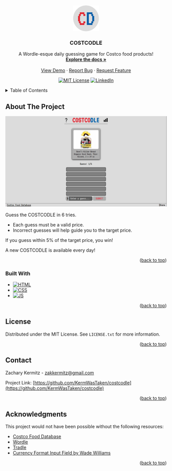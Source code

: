 <a name="readme-top"></a>

<!-- PROJECT LOGO -->
<br />
<div align="center">
  <a href="https://costcodle.com">
    <img src="assets/CD.png" alt="Logo" width="80" height="80">
  </a>

<h3 align="center">COSTCODLE</h3>

  <p align="center">
    A Wordle-esque daily guessing game for Costco food products!
    <br />
    <a href="https://github.com/KermWasTaken/costcodle"><strong>Explore the docs »</strong></a>
    <br />
    <br />
    <a href="https://costcodle.com">View Demo</a>
    ·
    <a href="https://github.com/KermWasTaken/costcodle/issues">Report Bug</a>
    ·
    <a href="https://github.com/KermWasTaken/costcodle/issues">Request Feature</a>
  </p>
  
[![MIT License][license-shield]][license-url]
[![LinkedIn][linkedin-shield]][linkedin-url]

</div>

<!-- TABLE OF CONTENTS -->
<details>
  <summary>Table of Contents</summary>
  <ol>
    <li>
      <a href="#about-the-project">About The Project</a>
      <ul>
        <li><a href="#built-with">Built With</a></li>
      </ul>
    </li>
    <li><a href="#license">License</a></li>
    <li><a href="#contact">Contact</a></li>
    <li><a href="#acknowledgments">Acknowledgments</a></li>
  </ol>
</details>

<!-- ABOUT THE PROJECT -->
## About The Project

[![Product Name Screen Shot][product-screenshot]](https://costcodle.com)

Guess the COSTCODLE in 6 tries.

* Each guess must be a valid price.
* Incorrect guesses will help guide you to the target price.

If you guess within 5% of the target price, you win!

A new COSTCODLE is available every day!

<p align="right">(<a href="#readme-top">back to top</a>)</p>

### Built With

* [![HTML][HTML5]][HTML-url]
* [![CSS][CSS3]][CSS-url]
* [![JS][JavaScript]][JavaScript-url]

<p align="right">(<a href="#readme-top">back to top</a>)</p>

<!-- LICENSE -->
## License

Distributed under the MIT License. See `LICENSE.txt` for more information.

<p align="right">(<a href="#readme-top">back to top</a>)</p>

<!-- CONTACT -->
## Contact

Zachary Kermitz  - zakkermitz@gmail.com

Project Link: [https://github.com/KermWasTaken/costcodle](https://github.com/KermWasTaken/costcodle)

<p align="right">(<a href="#readme-top">back to top</a>)</p>

<!-- ACKNOWLEDGMENTS -->
## Acknowledgments

This project would not have been possible without the following resources:

* [Costco Food Database](https://costcofdb.com/food-database)
* [Wordle](https://www.nytimes.com/games/wordle/index.html)
* [Tradle](https://oec.world/en/tradle/)
* [Currency Format Input Field by Wade Williams](https://codepen.io/559wade/pen/LRzEjj)

<p align="right">(<a href="#readme-top">back to top</a>)</p>


<!-- MARKDOWN LINKS & IMAGES -->
<!-- https://www.markdownguide.org/basic-syntax/#reference-style-links -->
[license-shield]: https://img.shields.io/github/license/KermWasTaken/costcodle.svg?style=for-the-badge
[license-url]: https://github.com/KermWasTaken/costcodle/LICENSE.txt
[linkedin-shield]: https://img.shields.io/badge/-LinkedIn-black.svg?style=for-the-badge&logo=linkedin&colorB=555
[linkedin-url]: https://linkedin.com/in/zacharykermitz
[product-screenshot]: assets/costcodle.png
[HTML5]: https://img.shields.io/badge/html5-%23E34F26.svg?style=for-the-badge&logo=html5&logoColor=white
[HTML-url]: https://en.wikipedia.org/wiki/HTML
[CSS3]: https://img.shields.io/badge/css3-%231572B6.svg?style=for-the-badge&logo=css3&logoColor=white
[CSS-url]: https://en.wikipedia.org/wiki/CSS
[JavaScript]: https://img.shields.io/badge/javascript-%23323330.svg?style=for-the-badge&logo=javascript&logoColor=%23F7DF1E
[JavaScript-url]: https://en.wikipedia.org/wiki/JavaScript

<script src='https://cdn.jsdelivr.net/gh/eddymens/markdown-external-link-script@v2.0.0/main.min.js'></script>

